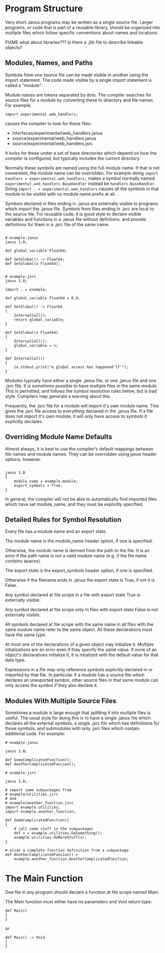 
# Program Structure

Very short Janus programs may be written as a single source file.  Larger
programs, or code that is part of a reusable library, should be organized
into multiple files which follow specific conventions about names and
locations.

FIXME what about libraries???  Is there a .jlib file to describe linkable
objects?

## Modules, Names, and Paths

Symbols from one source file can be made visible in another using the
import statement.  The code made visible by a single import statement is
called a "module".

Module names are tokens separated by dots.  The compiler searches for
source files for a module by converting these to directory and file names.
For example,

```janus
import experimental.web_handlers;
```

causes the compiler to look for these files:
* interfaces/experimental/web_handlers.janus
* source/experimental/web_handlers.janus
* source/experimental/web_handlers.jsrc

It looks for these under a set of base directories which depend on how
the compiler is configured, but typically includes the current directory.

Normally these symbols are named using the full module name.  If that is not
convenient, the module name can be overridden.  For example doing
`import handlers = experimental.web_handlers;` makes a symbol normally named
`experimental.web_handlers.BaseHandler` instead be `handlers.BaseHandler`.
Doing `import . = experimental.web_handlers` causes all the symbols in that
module to be visible with _no_ module name prefix at all.

Symbols declared in files ending in .janus are externally visible to
programs which import the .janus file.  Symbols from files ending in .jsrc
are local to the source file.  For reusable code, it is good style
to declare visible variables and functions in a .janus file without
defintions, and provide definitions for them in a .jsrc file of the same
name.

```janus

# example.janus
janus 1.0;

def global_variable Float64;

def GetGlobal() -> Float64;
def SetGlobal(x Float64);
```

```janus

# example.jsrc
janus 1.0;

import . = example;

def global_variable Float64 = 0.0;

def GetGlobal() -> Float64
{
	InternalCall();
	return global_variable;
}

def SetGlobal(x Float64)
{
	InternalCall();
	global_variable = x;
}

def InternalCall()
{
	io.stdout.print("a global access has happened`lf`");
}

```

Modules typically have either a single .janus file, or one .janus file and
one .jsrc file.  It is sometimes possible to have multiple files in the
same module.  This is permitted, and follows the symbol resolution rules
below, but is bad style.  Compilers may generate a warning about this.

Frequently, the .jsrc file for a module will import it's own module name.
This gives the .jsrc file access to everything declared in the .janus file.
If a file does not import it's own module, it will only have access to
symbols it explicitly declares.

## Overriding Module Name Defaults

Almost always, it is best to use the compiler's default mappings between
file names and module names.  They can be overridden using janus header
options, however.

```janus

janus 1.0
{
	module_name = example.module;
	export_symbols = True;
}

```

In general, the compiler will not be able to automatically find imported
files which have set module_name, and they must be explicitly specified.


## Detailed Rules for Symbol Resolution

Every file has a module name and an export state.

The module name is the  module_name header option, if one is specified.

Otherwise, the module name is derived from the path to the file.  It is an
error if the path name is not a valid module name (e.g. if the file name
contains spaces).

The export state is the export_symbols header option, if one is specified.

Otherwise if the filename ends in .janus the export state is True, if not
it is False.

Any symbol declared at file scope in a file with export state True is
externally visible.

Any symbol declared at file scope only in files with export state False is
not externally visible.

All symbols declared at file scope with the same name in all files with the
same module name refer to the same object.  All these declarations must
have the same type.

At most one of the declarations of a given object may initialize it.  Multiple
intializations are an error even if they specify the same value.  If none
of an object's declarations initialize it, it is intialized with the
default value for that data type.

Expressions in a file may only reference symbols explicitly declared in or
imported by that file.  In particular if a module has a source file which
declares an unexported symbol, other source files in that same module can
only access the symbol if they also declare it.


## Modules With Multiple Source Files

Sometimes a module is large enough that splitting it into multiple files is
useful.  The usual style for doing this is to have a single .janus file
which declares all the external symbols, a single .jsrc file which has
definitiions for those symbols, and submodules with only .jsrc files which
contain additional code.  For example:

```janus
# example.janus

janus 1.0;

def SomeComplicatedFunction();
def AnotherComplicatedFuncion();
```

```janus
# example.jsrc

janus 1.0;

# import some subpackages from
# example/utilities.jsrc
# and
# example/another_function.jsrc
import example.utilities;
import example.another_function;

def SomeComplicatedFunction()
{
	# call some stuff in the subpackages
	def x = example.utilities.DoSomething();
	example.utilities.DoMoreStuff(x);
}

# alias a complete function definition from a subpackage
def AnotherComplicatedFuncion() =
	example.another_function.AnotherComplicatedFunction;
```


# The Main Function

One file in any program should declare a function at file scope named Main.

The Main function must either have no parameters and Void return type:

```janus
def Main()
{
}
```

or

```janus
def Main() -> Void
{
}
```

